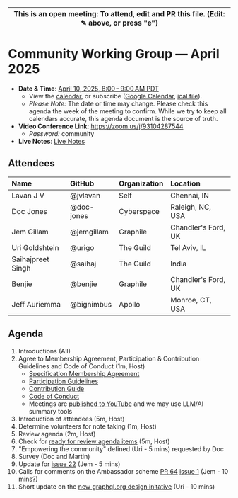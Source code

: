 | This is an open meeting: To attend, edit and PR this file. (Edit: ✎ above, or press "e") |
| ---------------------------------------------------------------------------------------- |

# Community Working Group — April 2025

- **Date & Time**: [April 10, 2025, 8:00 – 9:00 AM PDT](https://www.timeanddate.com/worldclock/converter.html?iso=20250410T150000&p1=224&p2=179&p3=136&p4=268&p5=367&p6=438&p7=248&p8=240)
  - View the [calendar][], or subscribe ([Google Calendar][], [ical file][]).
  - _Please Note:_ The date or time may change. Please check this agenda the
    week of the meeting to confirm. While we try to keep all calendars accurate,
    this agenda document is the source of truth.
- **Video Conference Link**: https://zoom.us/j/93104287544
  - _Password:_ community
- **Live Notes**: [Live Notes][]

[calendar]: https://calendar.google.com/calendar/embed?src=linuxfoundation.org_ik79t9uuj2p32i3r203dgv5mo8%40group.calendar.google.com
[google calendar]: https://calendar.google.com/calendar?cid=bGludXhmb3VuZGF0aW9uLm9yZ19pazc5dDl1dWoycDMyaTNyMjAzZGd2NW1vOEBncm91cC5jYWxlbmRhci5nb29nbGUuY29t
[ical file]: https://calendar.google.com/calendar/ical/linuxfoundation.org_ik79t9uuj2p32i3r203dgv5mo8%40group.calendar.google.com/public/basic.ics
[live notes]: https://docs.google.com/document/d/1Rc7Lku5rQlqFu65PosBXSWWrPXw5zQmYWVWjiTg0qZA/edit?usp=sharing

## Attendees

<!-- prettier-ignore -->
| Name             | GitHub        | Organization       | Location              |
| :--------------- | :------------ | :----------------- | :-------------------- |
| Lavan J V | @jvlavan | Self | Chennai, IN |
| Doc Jones  | @doc-jones  | Cyberspace  | Raleigh, NC, USA  |
| Jem Gillam | @jemgillam | Graphile | Chandler's Ford, UK | 
| Uri Goldshtein | @urigo | The Guild | Tel Aviv, IL |
| Saihajpreet Singh | @saihaj | The Guild | India |
| Benjie           | @benjie       | Graphile           | Chandler's Ford, UK   |
| Jeff Auriemma    | @bignimbus    | Apollo             | Monroe, CT, USA       |


## Agenda

1. Introductions (All)
1. Agree to Membership Agreement, Participation & Contribution Guidelines and Code of Conduct (1m, Host)
   - [Specification Membership Agreement](https://github.com/graphql/foundation)
   - [Participation Guidelines](https://github.com/graphql/graphql-wg#participation-guidelines)
   - [Contribution Guide](https://github.com/graphql/graphql-spec/blob/main/CONTRIBUTING.md)
   - [Code of Conduct](https://github.com/graphql/foundation/blob/master/CODE-OF-CONDUCT.md)
   - Meetings are [published to YouTube](https://www.youtube.com/@GraphQLFoundation/videos) and we may use LLM/AI summary tools
1. Introduction of attendees (5m, Host)
1. Determine volunteers for note taking (1m, Host)
1. Review agenda (2m, Host)
1. Check for [ready for review agenda items](https://github.com/graphql/community-wg/issues?q=is:issue%20is:open%20label:%22Ready%20for%20review%22%20sort:updated-desc%20) (5m, Host)
1. "Empowering the community" defined (Uri - 5 mins) requested by Doc
1. Survey (Doc and Martin)
1. Update for [issue 22](https://github.com/graphql/community-wg/issues/22) (Jem - 5 mins)
1. Calls for comments on the Ambassador scheme [PR 64](https://github.com/graphql/community-wg/pull/64) [issue 1](https://github.com/graphql/community-wg/issues/1) (Jem - 10 mins?)
1. Short update on the [new graphql.org design initative](https://github.com/graphql/community-wg/issues/21) (Uri - 10 mins)

